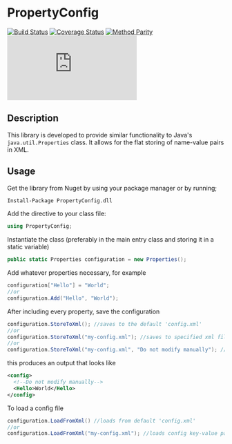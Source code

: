 # PropertyConfig

[![Build Status](https://travis-ci.org/bolorundurowb/PropertyConfig.svg?branch=develop)](https://travis-ci.org/bolorundurowb/PropertyConfig) [![Coverage Status](https://coveralls.io/repos/github/bolorundurowb/PropertyConfig/badge.svg?branch=master)](https://coveralls.io/github/bolorundurowb/PropertyConfig?branch=master) [![Method Parity](https://img.shields.io/badge/method----parity-6%20%2F%2015-yellowgreen.svg)]() [![NuGet Badge](https://buildstats.info/nuget/propertyconfig.dll)](https://www.nuget.org/packages/PropertyConfig.dll/) 


## Description

This library is developed to provide similar functionality to Java's `java.util.Properties` class. It allows for the flat storing of name-value pairs in XML.

## Usage
Get the library from Nuget by using your package manager or by running;

```bash
Install-Package PropertyConfig.dll
```

Add the directive to your class file:
```csharp
using PropertyConfig;
```

Instantiate the class (preferably in the main entry class and storing it in a static variable)
```csharp
public static Properties configuration = new Properties();
```

Add whatever properties necessary, for example
```csharp
configuration["Hello"] = "World";
//or 
configuration.Add("Hello", "World");
```

After including every property, save the configuration
```csharp
configuration.StoreToXml(); //saves to the default 'config.xml'
//or
configuration.StoreToXml("my-config.xml"); //saves to specified xml file
//or
configuration.StoreToXml("my-config.xml", "Do not modify manually"); // saves to specified file with additional comment
```

this produces an output that looks like
```xml
<config>
  <!--Do not modify manually-->
  <Hello>World</Hello>
</config>
```

To load a config file
```csharp
configuration.LoadFromXml() //loads from default 'config.xml'
//or
configuration.LoadFromXml("my-config.xml"); //loads config key-value pairs from the specified file
```
